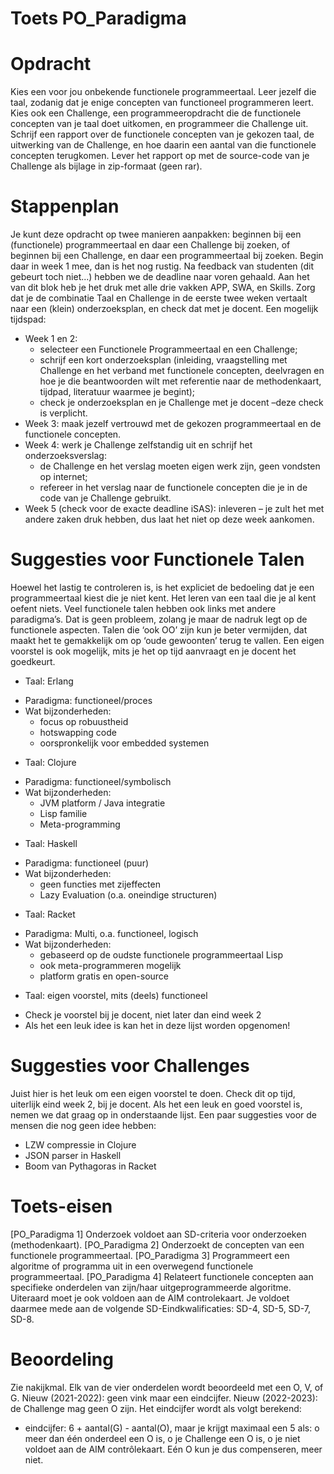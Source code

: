 # Toets PO_Paradigma

# Opdracht
Kies een voor jou onbekende functionele programmeertaal. Leer jezelf die taal, zodanig dat je enige concepten van functioneel programmeren leert. Kies ook een Challenge, een programmeeropdracht die de functionele concepten van je taal doet uitkomen, en programmeer die Challenge uit. Schrijf een rapport over de functionele concepten van je gekozen taal, de uitwerking van de Challenge, en hoe daarin een aantal van die functionele concepten terugkomen. 
Lever het rapport op met de source-code van je Challenge als bijlage in zip-formaat (geen rar).

# Stappenplan
Je kunt deze opdracht op twee manieren aanpakken: beginnen bij een (functionele) programmeertaal en daar een Challenge bij zoeken, of beginnen bij een Challenge, en daar een programmeertaal bij zoeken. Begin daar in week 1 mee, dan is het nog rustig. Na feedback van studenten (dit gebeurt toch niet...) hebben we de deadline naar voren gehaald. Aan het van dit blok heb je het druk met alle drie vakken APP, SWA, en Skills. 
Zorg dat je de combinatie Taal en Challenge in de eerste twee weken vertaalt naar een (klein) onderzoeksplan, en check dat met je docent. Een mogelijk tijdspad:
*	Week 1 en 2: 
    -	selecteer een Functionele Programmeertaal en een Challenge;
    -	schrijf een kort onderzoeksplan (inleiding, vraagstelling met Challenge en het verband met functionele concepten, deelvragen en hoe je die beantwoorden wilt met referentie naar de methodenkaart, tijdpad, literatuur waarmee je begint);
    -	check je onderzoeksplan en je Challenge met je docent –deze check is verplicht.
*	Week 3: maak jezelf vertrouwd met de gekozen programmeertaal en de functionele concepten.
*	Week 4: werk je Challenge zelfstandig uit en schrijf het onderzoeksverslag:
    -	de Challenge en het verslag moeten eigen werk zijn, geen vondsten op internet;
    -	refereer in het verslag naar de functionele concepten die je in de code van je Challenge gebruikt.
* Week 5 (check voor de exacte deadline iSAS): inleveren – je zult het met andere zaken druk hebben, dus laat het niet op deze week aankomen.

# Suggesties voor Functionele Talen
Hoewel het lastig te controleren is, is het expliciet de bedoeling dat je een programmeertaal kiest die je niet kent. Het leren van een taal die je al kent oefent niets.
Veel functionele talen hebben ook links met andere paradigma’s. Dat is geen probleem, zolang je maar de nadruk legt op de functionele aspecten. Talen die ‘ook OO’ zijn kun je beter vermijden, dat maakt het te gemakkelijk om op ‘oude gewoonten’ terug te vallen. Een eigen voorstel is ook mogelijk, mits je het op tijd aanvraagt en je docent het goedkeurt.

*	Taal: Erlang
  -	Paradigma: functioneel/proces
  -	Wat bijzonderheden: 
    -	focus op robuustheid
    -	hotswapping code
    -	oorspronkelijk voor embedded systemen
*	Taal: Clojure
  -	Paradigma: functioneel/symbolisch
  -	Wat bijzonderheden:
    -	JVM platform / Java integratie
    -	Lisp familie
    -	Meta-programming
*	Taal: Haskell
  -	Paradigma: functioneel (puur)
  -	Wat bijzonderheden:
    -	geen functies met zijeffecten
    -	Lazy Evaluation (o.a. oneindige structuren)
*	Taal: Racket
  -	Paradigma: Multi, o.a. functioneel, logisch
  -	Wat bijzonderheden: 
    -	gebaseerd op de oudste functionele programmeertaal Lisp
    -	ook meta-programmeren mogelijk
    -	platform gratis en open-source
*	Taal: eigen voorstel, mits (deels) functioneel
  -	Check je voorstel bij je docent, niet later dan eind week 2
  -	Als het een leuk idee is kan het in deze lijst worden opgenomen!
  
# Suggesties voor Challenges
Juist hier is het leuk om een eigen voorstel te doen. Check dit op tijd, uiterlijk eind week 2, bij je docent. Als het een leuk en goed voorstel is, nemen we dat graag op in onderstaande lijst.
Een paar suggesties voor de mensen die nog geen idee hebben:
*	LZW compressie in Clojure
*	JSON parser in Haskell
*	Boom van Pythagoras in Racket

# Toets-eisen
[PO_Paradigma 1] Onderzoek voldoet aan SD-criteria voor onderzoeken (methodenkaart).
[PO_Paradigma 2] Onderzoekt de concepten van een functionele programmeertaal.
[PO_Paradigma 3] Programmeert een algoritme of programma uit in een overwegend functionele programmeertaal.
[PO_Paradigma 4] Relateert functionele concepten aan specifieke onderdelen van zijn/haar uitgeprogrammeerde algoritme.
Uiteraard moet je ook voldoen aan de AIM controlekaart.
Je voldoet daarmee mede aan de volgende SD-Eindkwalificaties: SD-4, SD-5, SD-7, SD-8.

# Beoordeling
Zie nakijkmal. Elk van de vier onderdelen wordt beoordeeld met een O, V, of G.
Nieuw (2021-2022): geen vink maar een eindcijfer.
Nieuw (2022-2023): de Challenge mag geen O zijn.
Het eindcijfer wordt als volgt berekend:
*	eindcijfer:  6 + aantal(G) - aantal(O), maar je krijgt maximaal een 5 als:
  o	meer dan één onderdeel een O is,
  o	je Challenge een O is,
  o	je niet voldoet aan de AIM contrôlekaart.
Eén O kun je dus compenseren, meer niet.


